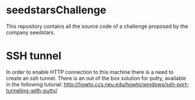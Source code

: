 seedstarsChallenge
==================
This repository contains all the source code of a challenge proposed by the company seedstars.

# SSH tunnel
In order to enable HTTP connection to this machine there is a need to create an ssh tunnel. There is an out of the box solution for putty, available in the following tutorial:
http://howto.ccs.neu.edu/howto/windows/ssh-port-tunneling-with-putty/
